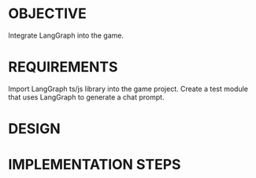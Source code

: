 # OBJECTIVE

Integrate LangGraph into the game.

# REQUIREMENTS

Import LangGraph ts/js library into the game project.
Create a test module that uses LangGraph to generate a chat prompt.

# DESIGN

# IMPLEMENTATION STEPS